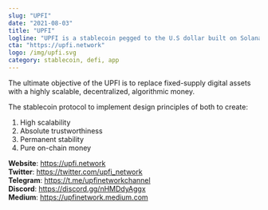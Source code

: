 ```yaml
---
slug: "UPFI"
date: "2021-08-03"
title: "UPFI"
logline: "UPFI is a stablecoin pegged to the U.S dollar built on Solana."
cta: "https://upfi.network"
logo: /img/upfi.svg
category: stablecoin, defi, app
---
```


The ultimate objective of the UPFI is to replace fixed-supply digital assets with a highly scalable, decentralized, algorithmic money.

The stablecoin protocol to implement design principles of both to create:

1. High scalability
2. Absolute trustworthiness
3. Permanent stability
4. Pure on-chain money

<b>Website</b>: https://upfi.network </br>
<b>Twitter</b>: https://twitter.com/upfi_network </br>
<b>Telegram</b>: https://t.me/upfinetworkchannel </br>
<b>Discord</b>: https://discord.gg/nHMDdyAggx </br>
<b>Medium</b>: https://upfinetwork.medium.com </br>
